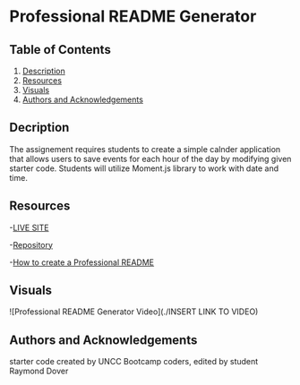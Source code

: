 # Professional README Generator

## Table of Contents

1. [Description](#description)
2. [Resources](#resources)
3. [Visuals](#visuals)
4. [Authors and Acknowledgements](#author-and-aknowledgements)

## Decription

The assignement requires students to create a simple calnder application  that allows users to save events for each hour of the day by modifying given starter code. Students will utilize Moment.js library to work with date and time.

## Resources

-[LIVE SITE](https://raydover.github.io/professional-readme-generator/)

-[Repository](https://github.com/raydover/professional-readme-generator)

-[How to create a Professional README](https://coding-boot-camp.github.io/full-stack/github/professional-readme-guide)

## Visuals

![Professional README Generator Video](./INSERT LINK TO VIDEO)

## Authors and Acknowledgements

starter code created by UNCC Bootcamp coders, edited by student Raymond Dover
